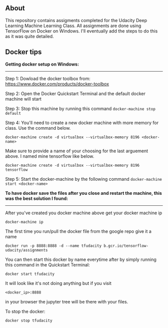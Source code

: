 ## About

This repository contains assigments completed for the Udacity Deep Learning Machine Learning Class.  All assignments are done using TensorFlow on Docker on Windows. I'll eventually add the steps to do this as it was quite detailed.

## Docker tips 

**Getting docker setup on Windows:**

----

Step 1: Dowload the docker toolbox from: https://www.docker.com/products/docker-toolbox

Step 2: Open the Docker Quickstart Terminal and the default docker machine will start

Step 3: Stop this machine by running this command ``` docker-machine stop default ```

Step 4: You'll need to create a new docker machine with more memory for class. Use the command below.


``` docker-machine create -d virtualbox --virtualbox-memory 8196 <docker-name> ```


Make sure to provide a name of your choosing for the last arguement above.  I named mine tensorflow like below. 


``` docker-machine create -d virtualbox --virtualbox-memory 8196 tensorflow ```


Step 5: Start the docker-machine by the following command ``` docker-machine start <docker-name> ```



**To have docker save the files after you close and restart the machine, this was the best solution I found:**

----

After you've created you docker machine above get your docker machine ip

``` docker-machine ip ```


The first time you run/pull the docker file from the google repo give it a name

``` docker run -p 8888:8888 -d --name tfudacity b.gcr.io/tensorflow-udacity/assignments ```


You can then start this docker by name everytime after by simply running this command in the Quickstart Terminal:

``` docker start tfudacity ```

It will look like it's not doing anything but if you visit


``` <docker_ip>:8888 ```


in your browser the jupyter tree will be there with your files. 


To stop the docker: 

``` docker stop tfudacity ```

